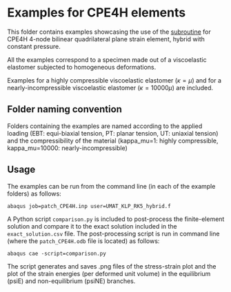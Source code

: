 # Examples for CPE4H elements

This folder contains examples showcasing the use of the [subroutine](/UMAT_KLP_RK5_hybrid.f) for CPE4H 4-node bilinear quadrilateral plane strain element, hybrid with constant pressure.

All the examples correspond to a specimen made out of a viscoelastic elastomer subjected to homogeneous deformations. 

Examples for a highly compressible viscoelastic elastomer ($\kappa=\mu$) and for a nearly-incompressible viscoelastic elastomer ($\kappa=10000\mu$) are included.

## Folder naming convention

Folders containing the examples are named according to the applied loading (EBT: equi-biaxial tension, PT: planar tension, UT: uniaxial tension) and the compressibility of the material (kappa_mu=1: highly compressible, kappa_mu=10000: nearly-incompressible)

## Usage

The examples can be run from the command line (in each of the example folders) as follows:
```
abaqus job=patch_CPE4H.inp user=UMAT_KLP_RK5_hybrid.f
```

A Python script `comparison.py` is included to post-process the finite-element solution and compare it to the exact solution included in the `exact_solution.csv` file. The post-processing script is run in command line (where the `patch_CPE4H.odb` file is located) as follows:
```
abaqus cae -script=comparison.py
```
The script generates and saves .png files of the stress-strain plot and the plot of the strain energies (per deformed unit volume) in the equilibrium (psiE) and non-equilibrium (psiNE) branches. 